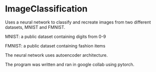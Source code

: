 # ImageClassification

Uses a neural network to classify and recreate images from two different datasets, MNIST and FMNIST.

MNIST: a public dataset containing digits from 0-9

FMNIST: a public dataset containing fashion items

The neural network uses autoencoder architecture.

The program was written and ran in google collab using pytorch.
